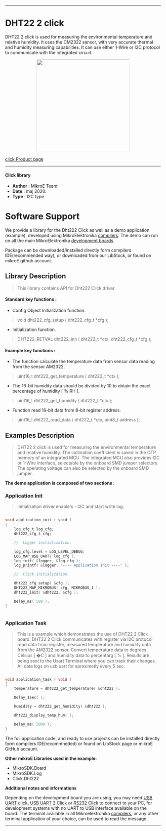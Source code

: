 
---
# DHT22 2 click

DHT22 2 click is used for measuring the environmental temperature and relative humidity. It uses the CM2322 sensor, with very accurate thermal and humidity measuring capabilities. It can use either 1-Wire or I2C protocol to communicate with the integrated circuit.

<p align="center">
  <img src="https://download.mikroe.com/images/click_for_ide/dht222_click.png" height=300px>
</p>


[click Product page](https://www.mikroe.com/dht22-2-click)

---


#### Click library 

- **Author**        : MikroE Team
- **Date**          : maj 2020.
- **Type**          : I2C type


# Software Support

We provide a library for the Dht222 Click 
as well as a demo application (example), developed using MikroElektronika 
[compilers](https://shop.mikroe.com/compilers). 
The demo can run on all the main MikroElektronika [development boards](https://shop.mikroe.com/development-boards).

Package can be downloaded/installed directly form compilers IDE(recommended way), or downloaded from our LibStock, or found on mikroE github account. 

## Library Description

> This library contains API for Dht222 Click driver.

#### Standard key functions :

- Config Object Initialization function.
> void dht222_cfg_setup ( dht222_cfg_t *cfg ); 
 
- Initialization function.
> DHT222_RETVAL dht222_init ( dht222_t *ctx, dht222_cfg_t *cfg );


#### Example key functions :

- The function calculate the temperature data from sensor data reading from the sensor AM2322. 
> uint16_t dht222_get_temperature ( dht222_t *ctx );
 
- The 16-bit humidity data should be divided by 10 to obtain the exact percentage of humidity [ % RH ].
> uint16_t dht222_get_humidity ( dht222_t *ctx );

- Function read 16-bit data from 8-bit register address.
> uint16_t dht222_read_data ( dht222_t *ctx, uint8_t address );

## Examples Description

> DHT22 2 click is used for measuring the environmental temperature and relative humidity. 
> The calibration coefficient is saved in the OTP memory of an integrated MCU. The integrated 
> MCU also provides I2C or 1-Wire interface, selectable by the onboard SMD jumper selectors. 
> The operating voltage can also be selected by the onboard SMD jumper.

**The demo application is composed of two sections :**

### Application Init 

> Initialization driver enable's - I2C and start write log. 

```c

void application_init ( void )
{
    log_cfg_t log_cfg;
    dht222_cfg_t cfg;

    //  Logger initialization.

    log_cfg.level = LOG_LEVEL_DEBUG;
    LOG_MAP_USB_UART( log_cfg );
    log_init( &logger, &log_cfg );
    log_printf( &logger, "---- Application Init ----" );

    //  Click initialization.

    dht222_cfg_setup( &cfg );
    DHT222_MAP_MIKROBUS( cfg, MIKROBUS_1 );
    dht222_init( &dht222, &cfg );

    Delay_ms( 500 );
}
  
```

### Application Task

> This is a example which demonstrates the use of DHT22 2 Click board.
> DHT22 2 Click communicates with register via I2C protocol read data from register,
> measured temperature and humidity data from the AM2322 sensor.
> Convert temperature data to degrees Celsius [ �C ] and
> humidity data to percentarg [ % ].
> Results are being sent to the Usart Terminal where you can track their changes.
> All data logs on usb uart for aproximetly every 5 sec.

```c

void application_task ( void )
{
    temperature = dht222_get_temperature( &dht222 );

    Delay_1sec( );

    humidity = dht222_get_humidity( &dht222 );

    dht222_display_temp_hum( );

    Delay_ms( 5000 );
}

``` 

The full application code, and ready to use projects can be  installed directly form compilers IDE(recommneded) or found on LibStock page or mikroE GitHub accaunt.

**Other mikroE Libraries used in the example:** 

- MikroSDK.Board
- MikroSDK.Log
- Click.Dht222

**Additional notes and informations**

Depending on the development board you are using, you may need 
[USB UART click](https://shop.mikroe.com/usb-uart-click), 
[USB UART 2 Click](https://shop.mikroe.com/usb-uart-2-click) or 
[RS232 Click](https://shop.mikroe.com/rs232-click) to connect to your PC, for 
development systems with no UART to USB interface available on the board. The 
terminal available in all Mikroelektronika 
[compilers](https://shop.mikroe.com/compilers), or any other terminal application 
of your choice, can be used to read the message.



---
